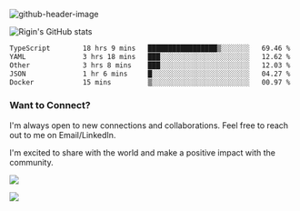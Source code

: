 
![github-header-image](https://github.com/riginoommen/riginoommen/assets/3840244/889cae65-df55-4cda-86cc-bf21bf1f2e96)

![Rigin's GitHub stats](https://github-readme-stats.vercel.app/api?username=riginoommen\&show_icons=true\&show=reviews,discussions_started,discussions_answered,prs_merged,prs_merged_percentage)


<!--START_SECTION:waka-->

```txt
TypeScript        18 hrs 9 mins   █████████████████▒░░░░░░░   69.46 %
YAML              3 hrs 18 mins   ███░░░░░░░░░░░░░░░░░░░░░░   12.62 %
Other             3 hrs 8 mins    ███░░░░░░░░░░░░░░░░░░░░░░   12.03 %
JSON              1 hr 6 mins     █░░░░░░░░░░░░░░░░░░░░░░░░   04.27 %
Docker            15 mins         ▒░░░░░░░░░░░░░░░░░░░░░░░░   00.97 %
```

<!--END_SECTION:waka-->

### Want to Connect?

I'm always open to new connections and collaborations. Feel free to reach out to me on Email/LinkedIn.

I'm excited to share with the world and make a positive impact with the community.

![](https://komarev.com/ghpvc/?username=riginoommen)

![](https://hit.yhype.me/github/profile?user_id=3840244)

